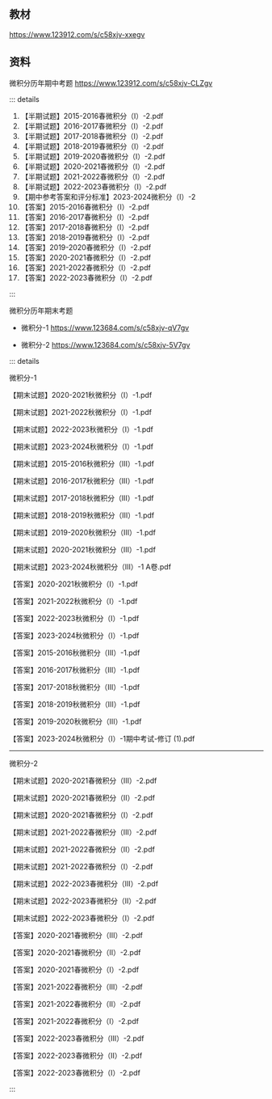 ## 教材

https://www.123912.com/s/c58xjv-xxegv

## 资料

微积分历年期中考题 https://www.123912.com/s/c58xjv-CLZgv

::: details

1. 【半期试题】2015-2016春微积分（I）-2.pdf
2. 【半期试题】2016-2017春微积分（I）-2.pdf
3. 【半期试题】2017-2018春微积分（I）-2.pdf
4. 【半期试题】2018-2019春微积分（I）-2.pdf
5. 【半期试题】2019-2020春微积分（I）-2.pdf
6. 【半期试题】2020-2021春微积分（I）-2.pdf
7. 【半期试题】2021-2022春微积分（I）-2.pdf
8. 【半期试题】2022-2023春微积分（I）-2.pdf
9. 【期中参考答案和评分标准】2023-2024微积分（I）-2
10. 【答案】2015-2016春微积分（I）-2.pdf
11. 【答案】2016-2017春微积分（I）-2.pdf
12. 【答案】2017-2018春微积分（I）-2.pdf
13. 【答案】2018-2019春微积分（I）-2.pdf
14. 【答案】2019-2020春微积分（I）-2.pdf
15. 【答案】2020-2021春微积分（I）-2.pdf
16. 【答案】2021-2022春微积分（I）-2.pdf
17. 【答案】2022-2023春微积分（I）-2.pdf

:::

微积分历年期末考题

- 微积分-1 https://www.123684.com/s/c58xjv-qV7gv

- 微积分-2 https://www.123684.com/s/c58xjv-5V7gv

::: details

微积分-1

【期末试题】2020-2021秋微积分（I）-1.pdf

【期末试题】2021-2022秋微积分（I）-1.pdf

【期末试题】2022-2023秋微积分（I）-1.pdf

【期末试题】2023-2024秋微积分（I）-1.pdf

【期末试题】2015-2016秋微积分（III）-1.pdf

【期末试题】2016-2017秋微积分（III）-1.pdf

【期末试题】2017-2018秋微积分（III）-1.pdf

【期末试题】2018-2019秋微积分（III）-1.pdf

【期末试题】2019-2020秋微积分（III）-1.pdf

【期末试题】2020-2021秋微积分（III）-1.pdf

【期末试题】2023-2024秋微积分（III）-1 A卷.pdf

【答案】2020-2021秋微积分（I）-1.pdf

【答案】2021-2022秋微积分（I）-1.pdf

【答案】2022-2023秋微积分（I）-1.pdf

【答案】2023-2024秋微积分（I）-1.pdf

【答案】2015-2016秋微积分（III）-1.pdf

【答案】2016-2017秋微积分（III）-1.pdf

【答案】2017-2018秋微积分（III）-1.pdf

【答案】2018-2019秋微积分（III）-1.pdf

【答案】2019-2020秋微积分（III）-1.pdf

【答案】2023-2024秋微积分（I）-1期中考试-修订 (1).pdf

---

微积分-2

【期末试题】2020-2021春微积分（III）-2.pdf

【期末试题】2020-2021春微积分（II）-2.pdf

【期末试题】2020-2021春微积分（I）-2.pdf

【期末试题】2021-2022春微积分（III）-2.pdf

【期末试题】2021-2022春微积分（II）-2.pdf

【期末试题】2021-2022春微积分（I）-2.pdf

【期末试题】2022-2023春微积分（III）-2.pdf

【期末试题】2022-2023春微积分（II）-2.pdf

【期末试题】2022-2023春微积分（I）-2.pdf

【答案】2020-2021春微积分（III）-2.pdf

【答案】2020-2021春微积分（II）-2.pdf

【答案】2020-2021春微积分（I）-2.pdf

【答案】2021-2022春微积分（III）-2.pdf

【答案】2021-2022春微积分（II）-2.pdf

【答案】2021-2022春微积分（I）-2.pdf

【答案】2022-2023春微积分（III）-2.pdf

【答案】2022-2023春微积分（II）-2.pdf

【答案】2022-2023春微积分（I）-2.pdf

:::